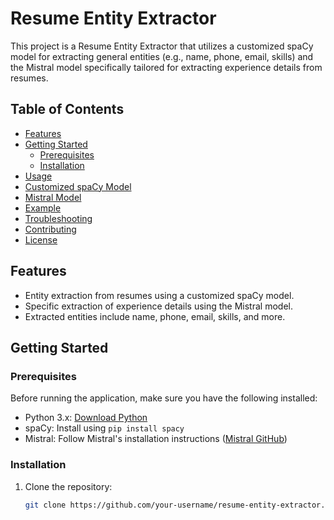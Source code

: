 # Resume Entity Extractor

This project is a Resume Entity Extractor that utilizes a customized spaCy model for extracting general entities (e.g., name, phone, email, skills) and the Mistral model specifically tailored for extracting experience details from resumes.

## Table of Contents

- [Features](#features)
- [Getting Started](#getting-started)
  - [Prerequisites](#prerequisites)
  - [Installation](#installation)
- [Usage](#usage)
- [Customized spaCy Model](#customized-spacy-model)
- [Mistral Model](#mistral-model)
- [Example](#example)
- [Troubleshooting](#troubleshooting)
- [Contributing](#contributing)
- [License](#license)

## Features

- Entity extraction from resumes using a customized spaCy model.
- Specific extraction of experience details using the Mistral model.
- Extracted entities include name, phone, email, skills, and more.

## Getting Started

### Prerequisites

Before running the application, make sure you have the following installed:

- Python 3.x: [Download Python](https://www.python.org/downloads/)
- spaCy: Install using `pip install spacy`
- Mistral: Follow Mistral's installation instructions ([Mistral GitHub](https://github.com/JohnSnowLabs/mistral))

### Installation

1. Clone the repository:

   ```bash
   git clone https://github.com/your-username/resume-entity-extractor.git
